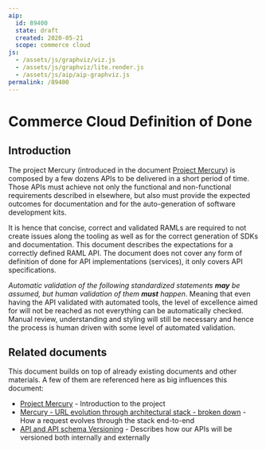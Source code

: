 ```yaml
---
aip:
  id: 89400
  state: draft
  created: 2020-05-21
  scope: commerce cloud
js:
  - /assets/js/graphviz/viz.js
  - /assets/js/graphviz/lite.render.js
  - /assets/js/aip/aip-graphviz.js
permalink: /89400
---
```


# Commerce Cloud Definition of Done

## Introduction
The project Mercury (introduced in the document [Project Mercury](https://salesforce.quip.com/q39kAZibtFsH)) is composed by a few dozens APIs to be delivered in a short period of time. Those APIs must achieve not only the functional and non-functional requirements described in elsewhere, but also must provide the expected outcomes for documentation and for the auto-generation of software development kits.

It is hence that concise, correct and validated RAMLs are required to not create issues along the tooling as well as for the correct generation of SDKs and documentation. This document describes the expectations for a correctly defined RAML API. The document does not cover any form of definition of done for API implementations (services), it only covers API specifications.

*Automatic validation of the following standardized statements **may** be assumed, but human validation of them **must** happen*. Meaning that even having the API validated with automated tools, the level of excellence aimed for will not be reached as not everything can be automatically checked. Manual review, understanding and styling will still be necessary and hence the process is human driven with some level of automated validation.

## Related documents
This document builds on top of already existing documents and other materials. A few of them are referenced here as big influences this document:

*  [Project Mercury](https://salesforce.quip.com/q39kAZibtFsH) - Introduction to the project
* [Mercury - URL evolution through architectural stack - broken down](https://salesforce.quip.com/DPHSAq2yErbl) - How a request evolves through the stack end-to-end
* [API and API schema Versioning](https://salesforce.quip.com/A167AQE4bR15) - Describes how our APIs will be versioned both internally and externally
